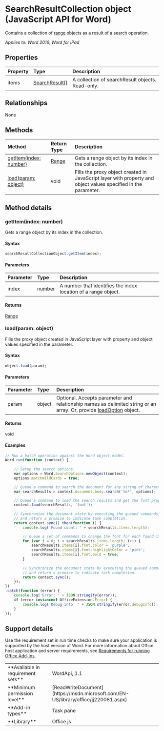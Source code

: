 # SearchResultCollection object (JavaScript API for Word)

Contains a collection of [range](range.md) objects as a result of a search operation.

_Applies to: Word 2016, Word for iPad_

## Properties
| Property	   | Type	|Description
|:---------------|:--------|:----------|
|items|[SearchResult[]](searchresult.md)|A collection of searchResult objects. Read-only.|

## Relationships
None


## Methods

| Method		   | Return Type	|Description|
|:---------------|:--------|:----------|
|[getItem(index: number)](#getitemindex-number)|[Range](range.md)|Gets a range object by its index in the collection.|
|[load(param: object)](#loadparam-object)|void|Fills the proxy object created in JavaScript layer with property and object values specified in the parameter.|

## Method details

### getItem(index: number)
Gets a range object by its index in the collection.

#### Syntax
```js
searchResultCollectionObject.getItem(index);
```

#### Parameters
| Parameter	   | Type	|Description|
|:---------------|:--------|:----------|
|index|number| A number that identifies the index location of a range object. |

#### Returns
[Range](range.md)

### load(param: object)
Fills the proxy object created in JavaScript layer with property and object values specified in the parameter.

#### Syntax
```js
object.load(param);
```

#### Parameters
| Parameter	   | Type	|Description|
|:---------------|:--------|:----------|
|param|object|Optional. Accepts parameter and relationship names as delimited string or an array. Or, provide [loadOption](loadoption.md) object.|

#### Returns
void

#### Examples
```js
// Run a batch operation against the Word object model.
Word.run(function (context) {
    
    // Setup the search options.
    var options = Word.SearchOptions.newObject(context);
    options.matchWildCards = true;

    // Queue a command to search the document for any string of characters after 'to'.
    var searchResults = context.document.body.search('to*', options);

    // Queue a command to load the search results and get the font property values.
    context.load(searchResults, 'font');
    
    // Synchronize the document state by executing the queued commands, 
    // and return a promise to indicate task completion.
    return context.sync().then(function () {
        console.log('Found count: ' + searchResults.items.length);

        // Queue a set of commands to change the font for each found item.
        for (var i = 0; i < searchResults.items.length; i++) {
            searchResults.items[i].font.color = 'purple';
            searchResults.items[i].font.highlightColor = 'pink';
            searchResults.items[i].font.bold = true;
        }
        
        // Synchronize the document state by executing the queued commands, 
        // and return a promise to indicate task completion.
        return context.sync();
    });  
})
.catch(function (error) {
    console.log('Error: ' + JSON.stringify(error));
    if (error instanceof OfficeExtension.Error) {
        console.log('Debug info: ' + JSON.stringify(error.debugInfo));
    }
});
```

## Support details

Use the requirement set in run time checks to make sure your application is supported by the host version of Word. For more information about Office host application and server requirements, see [Requirements for running Office Add-ins](https://msdn.microsoft.com/EN-US/library/office/dn833104.aspx).

<table>
  <tr>
    <td>**Available in requirement sets**</td>
    <td>WordApi, 1.1</td>
  </tr>
  <tr>
    <td>**Minimum permission level**</td>
    <td>[ReadWriteDocument](https://msdn.microsoft.com/EN-US/library/office/jj220081.aspx)</td>
  </tr>
  <tr>
    <td>**Add-in types**</td>
    <td>Task pane</td>
  </tr>
  <tr>
    <td>**Library**</td>
    <td>Office.js</td>
  </tr>
</table>